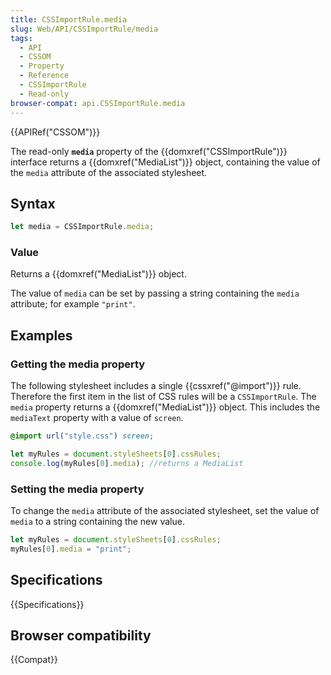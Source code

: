 ```yaml
---
title: CSSImportRule.media
slug: Web/API/CSSImportRule/media
tags:
  - API
  - CSSOM
  - Property
  - Reference
  - CSSImportRule
  - Read-only
browser-compat: api.CSSImportRule.media
---
```

{{APIRef("CSSOM")}}

The read-only **`media`** property of the
{{domxref("CSSImportRule")}} interface returns a {{domxref("MediaList")}} object,
containing the value of the `media` attribute of the associated stylesheet.

## Syntax

```js
let media = CSSImportRule.media;
```

### Value

Returns a {{domxref("MediaList")}} object.

The value of `media` can be set by passing a string containing the `media` attribute; for example `"print"`.

## Examples

### Getting the media property

The following stylesheet includes a single {{cssxref("@import")}} rule. Therefore the
first item in the list of CSS rules will be a `CSSImportRule`. The
`media` property returns a {{domxref("MediaList")}} object. This includes
the `mediaText` property with a value of `screen`.

```css
@import url("style.css") screen;
```

```js
let myRules = document.styleSheets[0].cssRules;
console.log(myRules[0].media); //returns a MediaList
```

### Setting the media property

To change the `media` attribute of the associated stylesheet, set the value of `media` to a string containing the new value.

```js
let myRules = document.styleSheets[0].cssRules;
myRules[0].media = "print";
```

## Specifications

{{Specifications}}

## Browser compatibility

{{Compat}}
